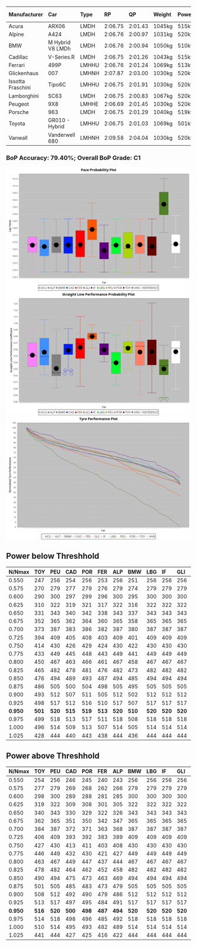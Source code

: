 |Manufacturer|Car|Type|RP|QP|Weight|Power¹|Threshhold|PINC|Power²|E/Stint|AVG Vmax|FDS|RDLC|L/Stint|BOP-Grade|ModelAccuracy|ModelPoints|Match%|
|:-|:-|:-|:-|:-|:-|:-|:-|:-|:-|:-|:-|:-|:-|:-|:-|:-|:-|:-|
|Acura|ARX06|LMDH|2:06.75|2:01.43|1045kg|515kw|210.0kph|-2%|505kw|904MJ|302.89kph|-|1.02|25|-C2|100.00%|995|73.41%|
|Alpine|A424|LMDH|2:06.76|2:00.97|1031kg|520kw|210.0kph|-5%|494kw|900MJ|303.68kph|-|1.03|25|~A1|81.46%|523|97.59%|
|BMW|M Hybrid V8 LMDh|LMDH|2:06.76|2:00.94|1050kg|510kw|210.0kph|2%|520kw|898MJ|300.11kph|-|1.02|25|-B1|98.60%|1690|87.86%|
|Cadillac|V-Series.R|LMDH|2:06.75|2:01.26|1043kg|515kw|210.0kph|-3%|500kw|883MJ|303.10kph|-|1.02|25|-B1|98.38%|1765|88.42%|
|Ferrari|499P|LMHHU|2:06.76|2:01.24|1069kg|513kw|210.0kph|-5%|487kw|886MJ|302.96kph|190kph|1.02|25|-A2|92.24%|2247|91.88%|
|Glickenhaus|007|LMHNH|2:07.87|2:03.00|1030kg|520kw|210.0kph|0%|520kw|913MJ|308.85kph|-|0.96|25|+E2|96.18%|554|54.74%|
|Issotta Fraschini|Tipo6C|LMHHU|2:06.75|2:01.91|1030kg|520kw|210.0kph|0%|520kw|917MJ|305.63kph|150kph|1.08|25|+A2|66.67%|96|92.69%|
|Lamborghini|SC63|LMDH|2:06.75|2:00.83|1067kg|520kw|210.0kph|0%|520kw|902MJ|301.12kph|-|1.02|25|-B1|96.77%|419|89.04%|
|Peugeot|9X8|LMHHE|2:06.69|2:01.45|1030kg|520kw|210.0kph|0%|520kw|910MJ|305.47kph|100kph|1.04|25|-A2|87.65%|1795|91.01%|
|Porsche|963|LMDH|2:06.75|2:01.29|1040kg|519kw|210.0kph|-4%|498kw|894MJ|303.59kph|-|1.02|25|-B1|96.81%|5438|89.09%|
|Toyota|GR010 - Hybrid|LMHHU|2:06.75|2:01.03|1069kg|501kw|210.0kph|3%|516kw|900MJ|303.19kph|190kph|1.02|25|-A2|86.04%|1751|94.67%|
|Vanwall|Vanderwell 680|LMHNH|2:09.58|2:04.04|1030kg|520kw|210.0kph|0%|520kw|901MJ|300.09kph|-|1.02|25|+Ω1|91.42%|501|2.43%|

### BoP Accuracy: 79.40%; Overall BoP Grade: C1
![PACECHART](./IMG/AUTO.png)
![STRAIGHTLINEPERFORMANCECHART](./IMG/AUTO_sp.png)
![TYREPERFORMANCECHART](./IMG/AUTO_tw.png)

## Power below Threshhold
|N/Nmax|TOY|PEU|CAD|POR|FER|ALP|BMW|LBG|IF|GLI|VAN|ACU|
|:-|:-|:-|:-|:-|:-|:-|:-|:-|:-|:-|:-|:-|
|0.550|247|256|254|256|253|256|251|256|256|256|256|254|
|0.575|270|279|277|279|276|279|274|279|279|279|279|277|
|0.600|290|300|297|299|296|300|295|300|300|300|300|297|
|0.625|310|322|319|321|317|322|316|322|322|322|322|319|
|0.650|331|343|340|342|338|343|337|343|343|343|343|340|
|0.675|352|365|362|364|360|365|358|365|365|365|365|362|
|0.700|373|387|383|386|382|387|380|387|387|387|387|383|
|0.725|394|409|405|408|403|409|401|409|409|409|409|405|
|0.750|414|430|426|429|424|430|422|430|430|430|430|426|
|0.775|433|449|445|448|443|449|441|449|449|449|449|445|
|0.800|450|467|463|466|461|467|458|467|467|467|467|463|
|0.825|465|482|478|481|476|482|473|482|482|482|482|478|
|0.850|476|494|489|493|487|494|485|494|494|494|494|489|
|0.875|486|505|500|504|498|505|495|505|505|505|505|500|
|0.900|493|512|507|511|505|512|502|512|512|512|512|507|
|0.925|498|517|512|516|510|517|507|517|517|517|517|512|
|**0.950**|**501**|**520**|**515**|**519**|**513**|**520**|**510**|**520**|**520**|**520**|**520**|**515**|
|0.975|499|518|513|517|511|518|508|518|518|518|518|513|
|1.000|496|514|509|513|507|514|505|514|514|514|514|509|
|1.025|428|444|440|443|438|444|436|444|444|444|444|440|

## Power above Threshhold
|N/Nmax|TOY|PEU|CAD|POR|FER|ALP|BMW|LBG|IF|GLI|VAN|ACU|
|:-|:-|:-|:-|:-|:-|:-|:-|:-|:-|:-|:-|:-|
|0.550|254|256|246|245|240|243|256|256|256|256|256|249|
|0.575|277|279|269|268|262|266|279|279|279|279|279|272|
|0.600|298|300|289|288|281|285|300|300|300|300|300|292|
|0.625|319|322|309|308|301|305|322|322|322|322|322|312|
|0.650|340|343|330|329|322|326|343|343|343|343|343|333|
|0.675|362|365|351|350|342|347|365|365|365|365|365|355|
|0.700|384|387|372|371|363|368|387|387|387|387|387|376|
|0.725|406|409|393|392|383|389|409|409|409|409|409|397|
|0.750|427|430|413|411|403|408|430|430|430|430|430|417|
|0.775|446|449|432|430|421|427|449|449|449|449|449|436|
|0.800|463|467|449|447|437|444|467|467|467|467|467|454|
|0.825|478|482|464|462|452|458|482|482|482|482|482|469|
|0.850|490|494|475|473|463|469|494|494|494|494|494|480|
|0.875|501|505|485|483|473|479|505|505|505|505|505|490|
|0.900|508|512|492|490|479|486|512|512|512|512|512|497|
|0.925|513|517|497|495|484|491|517|517|517|517|517|502|
|**0.950**|**516**|**520**|**500**|**498**|**487**|**494**|**520**|**520**|**520**|**520**|**520**|**505**|
|0.975|514|518|498|496|485|492|518|518|518|518|518|503|
|1.000|510|514|495|493|482|489|514|514|514|514|514|500|
|1.025|441|444|427|425|416|422|444|444|444|444|444|431|
